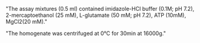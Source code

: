 "The assay mixtures (0.5 ml) contained imidazole-HCl buffer (0.1M; pH 7.2), 2-mercaptoethanol (25 mM), L-glutamate (50 mM; pH 7.2), ATP (10mM), MgCl2(20 mM)."


"The homogenate was centrifuged at 0°C for 30min at 16000g."